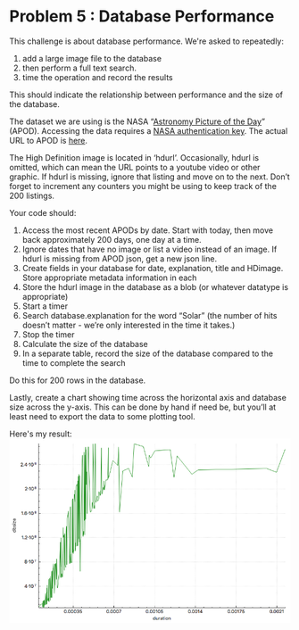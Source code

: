 # Problem 5 : Database Performance

This challenge is about database performance. We're asked to repeatedly:
1. add a large image file to the database
2. then perform a full text search.
3. time the operation and record the results

This should indicate the relationship between performance and the size of the database.

The dataset we are using is the NASA “[Astronomy Picture of the Day](https://api.nasa.gov/api.html#Apod)” (APOD).
Accessing the data requires a [NASA authentication key](https://api.nasa.gov/index.html#apply-for-an-api-key). The actual URL to APOD is [here](https://api.nasa.gov/planetary/apod?api_key=KEY&date=YYYY-MM-DD).

The High Definition image is located in ‘hdurl’. Occasionally, hdurl is omitted, which can mean the URL points to a youtube video or other graphic. If hdurl is missing, ignore that listing and move on to the next. Don’t forget to increment any counters you might be using to keep track of the 200 listings.

Your code should:
1. Access the most recent APODs by date. Start with today, then move back approximately 200 days, one day at a time.
2. Ignore dates that have no image or list a video instead of an image. If hdurl is missing from APOD json, get a new json line.
3. Create fields in your database for date, explanation, title and HDimage. Store appropriate metadata information in each
4. Store the hdurl image in the database as a blob (or whatever datatype is appropriate)
5. Start a timer
6. Search database.explanation for the word “Solar” (the number of hits doesn’t matter - we’re only interested in the time it takes.)
7. Stop the timer
8. Calculate the size of the database
9. In a separate table, record the size of the database compared to the time to complete the search

Do this for 200 rows in the database.

Lastly, create a chart showing time across the horizontal axis and database size across the y-axis. This can be done by hand if need be, but you’ll at least need to export the data to some plotting tool.

Here's my result:
![SQLite performance](sqlite_performance.png)
